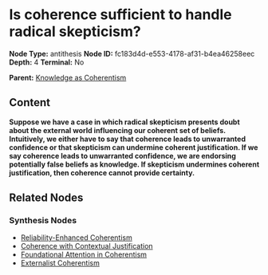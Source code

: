 # Is coherence sufficient to handle radical skepticism?

**Node Type:** antithesis
**Node ID:** fc183d4d-e553-4178-af31-b4ea46258eec
**Depth:** 4
**Terminal:** No

**Parent:** [Knowledge as Coherentism](knowledge-as-coherentism-synthesis-85766c18-a792-401a-afc4-7bb19b4ddeb2.md)

## Content

**Suppose we have a case in which radical skepticism presents doubt about the external world influencing our coherent set of beliefs. Intuitively, we either have to say that coherence leads to unwarranted confidence or that skepticism can undermine coherent justification. If we say coherence leads to unwarranted confidence, we are endorsing potentially false beliefs as knowledge. If skepticism undermines coherent justification, then coherence cannot provide certainty.**

## Related Nodes

### Synthesis Nodes

- [Reliability-Enhanced Coherentism](reliability-enhanced-coherentism-synthesis-e7da2f0f-569b-4063-b946-376e6ca25b78.md)
- [Coherence with Contextual Justification](coherence-with-contextual-justification-synthesis-2e7b0876-674f-4b81-9d5f-28868d9b5d4b.md)
- [Foundational Attention in Coherentism](foundational-attention-in-coherentism-synthesis-ac8c5785-1308-42a1-ad7b-6e753c18aa66.md)
- [Externalist Coherentism](externalist-coherentism-synthesis-99689e6c-734f-4e4a-9127-b26764b07596.md)
